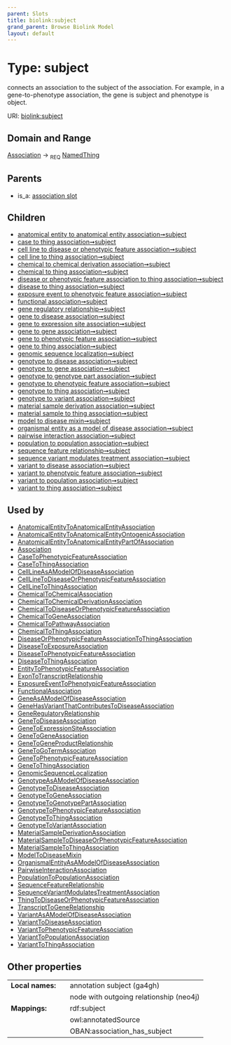 ```yaml
---
parent: Slots
title: biolink:subject
grand_parent: Browse Biolink Model
layout: default
---
```


# Type: subject


connects an association to the subject of the association. For example, in a gene-to-phenotype association, the gene is subject and phenotype is object.

URI: [biolink:subject](https://w3id.org/biolink/vocab/subject)

## Domain and Range

[Association](Association.md) ->  <sub>REQ</sub> [NamedThing](NamedThing.md)

## Parents

 *  is_a: [association slot](association_slot.md)

## Children

 *  [anatomical entity to anatomical entity association➞subject](anatomical_entity_to_anatomical_entity_association_subject.md)
 *  [case to thing association➞subject](case_to_thing_association_subject.md)
 *  [cell line to disease or phenotypic feature association➞subject](cell_line_to_disease_or_phenotypic_feature_association_subject.md)
 *  [cell line to thing association➞subject](cell_line_to_thing_association_subject.md)
 *  [chemical to chemical derivation association➞subject](chemical_to_chemical_derivation_association_subject.md)
 *  [chemical to thing association➞subject](chemical_to_thing_association_subject.md)
 *  [disease or phenotypic feature association to thing association➞subject](disease_or_phenotypic_feature_association_to_thing_association_subject.md)
 *  [disease to thing association➞subject](disease_to_thing_association_subject.md)
 *  [exposure event to phenotypic feature association➞subject](exposure_event_to_phenotypic_feature_association_subject.md)
 *  [functional association➞subject](functional_association_subject.md)
 *  [gene regulatory relationship➞subject](gene_regulatory_relationship_subject.md)
 *  [gene to disease association➞subject](gene_to_disease_association_subject.md)
 *  [gene to expression site association➞subject](gene_to_expression_site_association_subject.md)
 *  [gene to gene association➞subject](gene_to_gene_association_subject.md)
 *  [gene to phenotypic feature association➞subject](gene_to_phenotypic_feature_association_subject.md)
 *  [gene to thing association➞subject](gene_to_thing_association_subject.md)
 *  [genomic sequence localization➞subject](genomic_sequence_localization_subject.md)
 *  [genotype to disease association➞subject](genotype_to_disease_association_subject.md)
 *  [genotype to gene association➞subject](genotype_to_gene_association_subject.md)
 *  [genotype to genotype part association➞subject](genotype_to_genotype_part_association_subject.md)
 *  [genotype to phenotypic feature association➞subject](genotype_to_phenotypic_feature_association_subject.md)
 *  [genotype to thing association➞subject](genotype_to_thing_association_subject.md)
 *  [genotype to variant association➞subject](genotype_to_variant_association_subject.md)
 *  [material sample derivation association➞subject](material_sample_derivation_association_subject.md)
 *  [material sample to thing association➞subject](material_sample_to_thing_association_subject.md)
 *  [model to disease mixin➞subject](model_to_disease_mixin_subject.md)
 *  [organismal entity as a model of disease association➞subject](organismal_entity_as_a_model_of_disease_association_subject.md)
 *  [pairwise interaction association➞subject](pairwise_interaction_association_subject.md)
 *  [population to population association➞subject](population_to_population_association_subject.md)
 *  [sequence feature relationship➞subject](sequence_feature_relationship_subject.md)
 *  [sequence variant modulates treatment association➞subject](sequence_variant_modulates_treatment_association_subject.md)
 *  [variant to disease association➞subject](variant_to_disease_association_subject.md)
 *  [variant to phenotypic feature association➞subject](variant_to_phenotypic_feature_association_subject.md)
 *  [variant to population association➞subject](variant_to_population_association_subject.md)
 *  [variant to thing association➞subject](variant_to_thing_association_subject.md)

## Used by

 * [AnatomicalEntityToAnatomicalEntityAssociation](AnatomicalEntityToAnatomicalEntityAssociation.md)
 * [AnatomicalEntityToAnatomicalEntityOntogenicAssociation](AnatomicalEntityToAnatomicalEntityOntogenicAssociation.md)
 * [AnatomicalEntityToAnatomicalEntityPartOfAssociation](AnatomicalEntityToAnatomicalEntityPartOfAssociation.md)
 * [Association](Association.md)
 * [CaseToPhenotypicFeatureAssociation](CaseToPhenotypicFeatureAssociation.md)
 * [CaseToThingAssociation](CaseToThingAssociation.md)
 * [CellLineAsAModelOfDiseaseAssociation](CellLineAsAModelOfDiseaseAssociation.md)
 * [CellLineToDiseaseOrPhenotypicFeatureAssociation](CellLineToDiseaseOrPhenotypicFeatureAssociation.md)
 * [CellLineToThingAssociation](CellLineToThingAssociation.md)
 * [ChemicalToChemicalAssociation](ChemicalToChemicalAssociation.md)
 * [ChemicalToChemicalDerivationAssociation](ChemicalToChemicalDerivationAssociation.md)
 * [ChemicalToDiseaseOrPhenotypicFeatureAssociation](ChemicalToDiseaseOrPhenotypicFeatureAssociation.md)
 * [ChemicalToGeneAssociation](ChemicalToGeneAssociation.md)
 * [ChemicalToPathwayAssociation](ChemicalToPathwayAssociation.md)
 * [ChemicalToThingAssociation](ChemicalToThingAssociation.md)
 * [DiseaseOrPhenotypicFeatureAssociationToThingAssociation](DiseaseOrPhenotypicFeatureAssociationToThingAssociation.md)
 * [DiseaseToExposureAssociation](DiseaseToExposureAssociation.md)
 * [DiseaseToPhenotypicFeatureAssociation](DiseaseToPhenotypicFeatureAssociation.md)
 * [DiseaseToThingAssociation](DiseaseToThingAssociation.md)
 * [EntityToPhenotypicFeatureAssociation](EntityToPhenotypicFeatureAssociation.md)
 * [ExonToTranscriptRelationship](ExonToTranscriptRelationship.md)
 * [ExposureEventToPhenotypicFeatureAssociation](ExposureEventToPhenotypicFeatureAssociation.md)
 * [FunctionalAssociation](FunctionalAssociation.md)
 * [GeneAsAModelOfDiseaseAssociation](GeneAsAModelOfDiseaseAssociation.md)
 * [GeneHasVariantThatContributesToDiseaseAssociation](GeneHasVariantThatContributesToDiseaseAssociation.md)
 * [GeneRegulatoryRelationship](GeneRegulatoryRelationship.md)
 * [GeneToDiseaseAssociation](GeneToDiseaseAssociation.md)
 * [GeneToExpressionSiteAssociation](GeneToExpressionSiteAssociation.md)
 * [GeneToGeneAssociation](GeneToGeneAssociation.md)
 * [GeneToGeneProductRelationship](GeneToGeneProductRelationship.md)
 * [GeneToGoTermAssociation](GeneToGoTermAssociation.md)
 * [GeneToPhenotypicFeatureAssociation](GeneToPhenotypicFeatureAssociation.md)
 * [GeneToThingAssociation](GeneToThingAssociation.md)
 * [GenomicSequenceLocalization](GenomicSequenceLocalization.md)
 * [GenotypeAsAModelOfDiseaseAssociation](GenotypeAsAModelOfDiseaseAssociation.md)
 * [GenotypeToDiseaseAssociation](GenotypeToDiseaseAssociation.md)
 * [GenotypeToGeneAssociation](GenotypeToGeneAssociation.md)
 * [GenotypeToGenotypePartAssociation](GenotypeToGenotypePartAssociation.md)
 * [GenotypeToPhenotypicFeatureAssociation](GenotypeToPhenotypicFeatureAssociation.md)
 * [GenotypeToThingAssociation](GenotypeToThingAssociation.md)
 * [GenotypeToVariantAssociation](GenotypeToVariantAssociation.md)
 * [MaterialSampleDerivationAssociation](MaterialSampleDerivationAssociation.md)
 * [MaterialSampleToDiseaseOrPhenotypicFeatureAssociation](MaterialSampleToDiseaseOrPhenotypicFeatureAssociation.md)
 * [MaterialSampleToThingAssociation](MaterialSampleToThingAssociation.md)
 * [ModelToDiseaseMixin](ModelToDiseaseMixin.md)
 * [OrganismalEntityAsAModelOfDiseaseAssociation](OrganismalEntityAsAModelOfDiseaseAssociation.md)
 * [PairwiseInteractionAssociation](PairwiseInteractionAssociation.md)
 * [PopulationToPopulationAssociation](PopulationToPopulationAssociation.md)
 * [SequenceFeatureRelationship](SequenceFeatureRelationship.md)
 * [SequenceVariantModulatesTreatmentAssociation](SequenceVariantModulatesTreatmentAssociation.md)
 * [ThingToDiseaseOrPhenotypicFeatureAssociation](ThingToDiseaseOrPhenotypicFeatureAssociation.md)
 * [TranscriptToGeneRelationship](TranscriptToGeneRelationship.md)
 * [VariantAsAModelOfDiseaseAssociation](VariantAsAModelOfDiseaseAssociation.md)
 * [VariantToDiseaseAssociation](VariantToDiseaseAssociation.md)
 * [VariantToPhenotypicFeatureAssociation](VariantToPhenotypicFeatureAssociation.md)
 * [VariantToPopulationAssociation](VariantToPopulationAssociation.md)
 * [VariantToThingAssociation](VariantToThingAssociation.md)

## Other properties

|  |  |  |
| --- | --- | --- |
| **Local names:** | | annotation subject (ga4gh) |
|  | | node with outgoing relationship (neo4j) |
| **Mappings:** | | rdf:subject |
|  | | owl:annotatedSource |
|  | | OBAN:association_has_subject |

